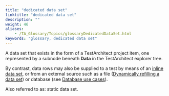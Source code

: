 ```yaml
--- 
title: "dedicated data set"
linktitle: "dedicated data set"
description: ""
weight: 46
aliases: 
    - /TA_Glossary/Topics/glossaryDedicatedDataSet.html
keywords: "glossary, dedicated data set"
---
```


A data set that exists in the form of a TestArchitect project item, one represented by a subnode beneath **Data** in the TestArchitect explorer tree.

By contrast, data rows may also be supplied to a test by means of an [inline data set](/automation-guide/action-based-testing-language/built-in-actions/test-support-actions/data-sets/create-data-set), or from an external source such as a file \([Dynamically refilling a data set](/user-guide/projects-and-project-items/project-items/data-sets/dynamically-refilling-a-data-set)\) or database \(see [Database use cases](/automation-guide/application-testing/testing-with-databases/database-use-cases)\).

Also referred to as: static data set.
